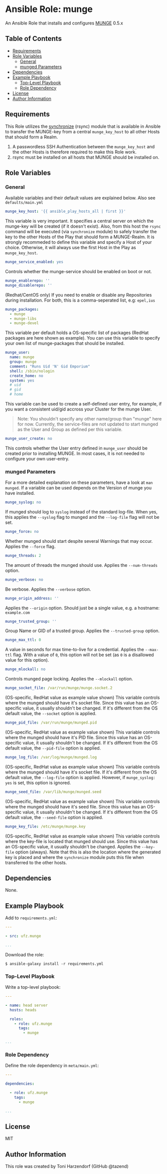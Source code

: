 Ansible Role: munge
=====================

An Ansible Role that installs and configures [MUNGE](https://github.com/dun/munge) 0.5.x

Table of Contents
-----------------

<!-- toc -->

- [Requirements](#requirements)
- [Role Variables](#role-variables)
  * [General](#general)
  * [munged Parameters](#munged-parameters)
- [Dependencies](#dependencies)
- [Example Playbook](#example-playbook)
  * [Top-Level Playbook](#top-level-playbook)
  * [Role Dependency](#role-dependency)
- [License](#license)
- [Author Information](#author-information)

<!-- tocstop -->

Requirements
------------

This Role utilizes the [synchronize](https://docs.ansible.com/ansible/latest/collections/ansible/posix/synchronize_module.html) (rsync) module that is available in Ansible to transfer the MUNGE-key from a central `munge_key_host` to all other Hosts that should form a Realm.

1. A passwordless SSH Authentication between the `munge_key_host` and the other Hosts is therefore required to make this Role work.
2. rsync must be installed on all hosts that MUNGE should be installed on.

Role Variables
--------------

### General

Available variables and their default values are explained below. Also see `defaults/main.yml`


```yml
munge_key_host: '{{ ansible_play_hosts_all | first }}'
```

This variable is very important. It specifies a central server on which the munge-key will be created (if it doesn't exist). Also, from this host the `rsync` command will be executed (via `synchronize` module) to safely transfer the key to the other Hosts of the Play that should form a MUNGE-Realm.
It is strongly recommeded to define this variable and specify a Host of your choice. Otherwise, it will always use the first Host in the Play as `munge_key_host`.


```yml
munge_service_enabled: yes
```

Controls whether the munge-service should be enabled on boot or not.


```yml
munge_enablerepo: ''
munge_disablerepo: ''
```

(Redhat/CentOS only) If you need to enable or disable any Repositories during installation. For both, this is a comma-seperated list, e.g: `epel,ius`

```yml
munge_packages:
  - munge
  - munge-libs
  - munge-devel
```

This variable per default holds a OS-specific list of packages (RedHat packages are here shown as example). You can use this variable to specify your own list of munge-packages that should be installed.

```yml
munge_user:
  name: munge
  group: munge
  comment: "Runs Uid 'N' Gid Emporium"
  shell: /sbin/nologin
  create_home: no
  system: yes
  # uid
  # gid
  # home
```

This variable can be used to create a self-defined user entry, for example, if you want a consistent uid/gid accross your Cluster for the munge User.

> Note: You shouldn't specify any other name/group than "munge" here for now. Currently, the service-files are not updated to start munged as the User and Group as defined per this variable.


```yml
munge_user_create: no
```

This controls whether the User entry defined in `munge_user` should be created prior to installing MUNGE. In most cases, it is not needed to configure your own user-entry.


### munged Parameters

For a more detailed explanation on these parameters, have a look at `man munged`. If a variable can be used depends on the Version of munge you have installed.

```yml
munge_syslog: no
```

If munged should log to `syslog` instead of the standard log-file. When yes, this applies the `--syslog` flag to munged and the `--log-file` flag will not be set.


```yml
munge_force: no
```

Whether munged should start despite several Warnings that may occur. Applies the `--force` flag.

```yml
munge_threads: 2
```

The amount of threads the munged should use. Applies the `--num-threads` option.

```yml
munge_verbose: no
```
Be verbose. Applies the `--verbose` option.


```yml
munge_origin_address: ''
```

Applies the `--origin` option. Should just be a single value, e.g. a hostname: `example.com`

```yml
munge_trusted_group: ''
```

Group Name or GID of a trusted group. Applies the `--trusted-group` option.

```yml
munge_max_ttl: 0
```

A value in seconds for max time-to-live for a credential. Applies the `--max-ttl` flag. With a value of `0`, this option will not be set (as `0` is a disallowed value for this option).

```yml
munge_mlockall: no
```

Controls munged page locking. Applies the `--mlockall` option.

```yml
munge_socket_file: /var/run/munge/munge.socket.2
```

(OS-specific, RedHat value as example value shown) This variable controls where the munged should have it's socket file. Since this value has an OS-specific value, it usually shouldn't be changed. If it's different from the OS default value, the `--socket` option is applied.

```yml
munge_pid_file: /var/run/munge/munged.pid
```

(OS-specific, RedHat value as example value shown) This variable controls where the munged should have it's PID file. Since this value has an OS-specific value, it usually shouldn't be changed. If it's different from the OS default value, the `--pid-file` option is applied.

```yml
munge_log_file: /var/log/munge/munged.log
```

(OS-specific, RedHat value as example value shown) This variable controls where the munged should have it's socket file. If it's different from the OS default value, the `--log-file` option is applied. However, if `munge_syslog: yes` is set, this option is ignored.

```yml
munge_seed_file: /var/lib/munge/munged.seed
```

(OS-specific, RedHat value as example value shown) This variable controls where the munged should have it's seed file. Since this value has an OS-specific value, it usually shouldn't be changed. If it's different from the OS default value, the `--seed-file` option is applied.

```yml
munge_key_file: /etc/munge/munge.key
```

(OS-specific, RedHat value as example value shown) This variable controls where the key-file is located that munged should use. Since this value has an OS-specific value, it usually shouldn't be changed. Applies the `--key-file` option (always). Note that this is also the location where the generated key is placed and where the `synchronize` module puts this file when transferred to the other hosts.


Dependencies
------------

None.

Example Playbook
----------------

Add to `requirements.yml`:

```yml
---

- src: ufz.munge

...
```

Download the role:

```console
$ ansible-galaxy install -r requirements.yml
```

### Top-Level Playbook

Write a top-level playbook:

```yml
---

- name: head server
  hosts: heads

  roles:
    - role: ufz.munge
      tags:
        - munge

...
```

### Role Dependency

Define the role dependency in `meta/main.yml`:

```yml
---

dependencies:

  - role: ufz.munge
    tags:
      - munge

...
```

License
-------

MIT

Author Information
------------------

This role was created by Toni Harzendorf (GitHub @tazend)
